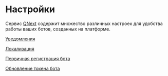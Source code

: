 # Настройки

Сервис [QNext](https://t.me/qnextbot) содержит множество различных настроек для удобства работы ваших ботов, созданных на платформе.

[Уведомления](/article/notifications/)

[Локализация](/ext/localization/)

[Первичная регистрация бота](/root/newtoken/)

[Обновление токена бота](/root/resettoken/)



